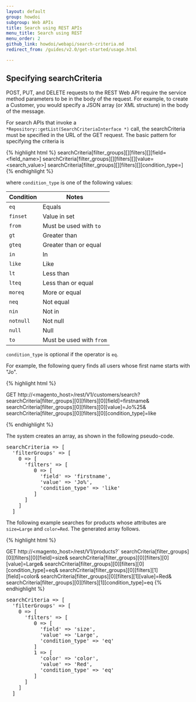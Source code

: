 ```yaml
---
layout: default
group: howdoi
subgroup: Web APIs
title: Search using REST APIs
menu_title: Search using REST
menu_order: 2
github_link: howdoi/webapi/search-criteria.md
redirect_from: /guides/v2.0/get-started/usage.html

---
```


<h2>Specifying searchCriteria </h2>

POST, PUT, and DELETE requests to the REST Web API require the service method parameters to be in the body of the request. For example, to create a Customer, you would specify a JSON array (or XML structure) in the body of the message.

For search APIs that invoke a `*Repository::getList(SearchCriteriaInterface *)` call, the searchCriteria must be specified in the URL of the GET request. The basic pattern for specifying the criteria is

{% highlight html %}
searchCriteria[filter_groups][<index>][filters][<index>][field=<field_name>]
searchCriteria[filter_groups][<index>][filters][<index>][value=<search_value>]
searchCriteria[filter_groups][<index>][filters][<index>][condition_type=<operator>]
{% endhighlight %}

where `condition_type` is one of the following values:

Condition | Notes
--- | ---
`eq` | Equals
`finset` | Value in set
`from` | Must be used with `to`
`gt` | Greater than
`gteq` |  Greater than or equal
`in` | In
`like` | Like
`lt` | Less than
`lteq` | Less than or equal
`moreq` | More or equal
`neq` | Not equal
`nin` | Not in
`notnull` | Not null
`null` | Null
`to` | Must be used with `from`

`condition_type` is optional if the operator is `eq`.

For example, the following query finds all users whose first name starts with "Jo".

{% highlight html %}

GET http://<magento_host>/rest/V1/customers/search?
searchCriteria[filter_groups][0][filters][0][field]=firstname&
searchCriteria[filter_groups][0][filters][0][value]=Jo%25&
searchCriteria[filter_groups][0][filters][0][condition_type]=like

{% endhighlight %}

The system creates an array, as shown in the following pseudo-code.

<pre>
searchCriteria => [
  'filterGroups' => [
    0 => [
      'filters' => [
         0 => [
           'field' => 'firstname',
           'value' => 'Jo%',
           'condition_type' => 'like'
         ]
      ]
    ]
  ]
</pre>

The following example searches for products whose attributes are `size=Large` and `color=Red`. The generated array follows.

{% highlight html %}

GET http://<magento_host>/rest/V1/products?`
searchCriteria[filter_groups][0][filters][0][field]=size&
searchCriteria[filter_groups][0][filters][0][value]=Large&
searchCriteria[filter_groups][0][filters][0][condition_type]=eq&
searchCriteria[filter_groups][0][filters][1][field]=color&
searchCriteria[filter_groups][0][filters][1][value]=Red&
searchCriteria[filter_groups][0][filters][1][condition_type]=eq
{% endhighlight %}

<pre>
searchCriteria => [
  'filterGroups' => [
    0 => [
      'filters' => [
         0 => [
           'field' => 'size',
           'value' => 'Large',
           'condition_type' => 'eq'
         ]
         1 => [
           'color' => 'color',
           'value' => 'Red',
           'condition_type' => 'eq'
         ]
      ]
    ]
  ]
</pre>
